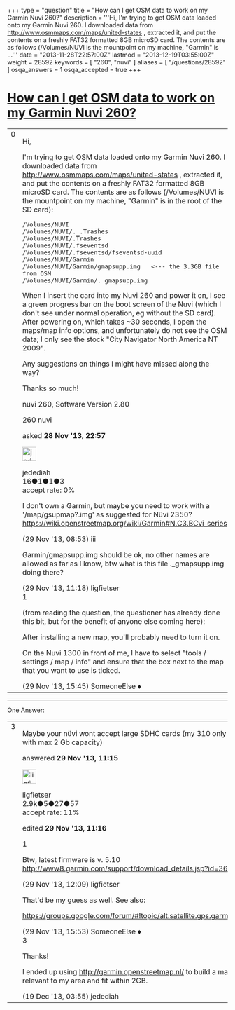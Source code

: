 +++
type = "question"
title = "How can I get OSM data to work on my Garmin Nuvi 260?"
description = '''Hi, I&#x27;m trying to get OSM data loaded onto my Garmin Nuvi 260. I downloaded data from http://www.osmmaps.com/maps/united-states , extracted it, and put the contents on a freshly FAT32 formatted 8GB microSD card. The contents are as follows (/Volumes/NUVI is the mountpoint on my machine, &quot;Garmin&quot; is ...'''
date = "2013-11-28T22:57:00Z"
lastmod = "2013-12-19T03:55:00Z"
weight = 28592
keywords = [ "260", "nuvi" ]
aliases = [ "/questions/28592" ]
osqa_answers = 1
osqa_accepted = true
+++

<div class="headNormal">

# [How can I get OSM data to work on my Garmin Nuvi 260?](/questions/28592/how-can-i-get-osm-data-to-work-on-my-garmin-nuvi-260)

</div>

<div id="main-body">

<div id="askform">

<table id="question-table" style="width:100%;">
<colgroup>
<col style="width: 50%" />
<col style="width: 50%" />
</colgroup>
<tbody>
<tr>
<td style="width: 30px; vertical-align: top"><div class="vote-buttons">
<span id="post-28592-upvote" class="ajax-command post-vote up" rel="nofollow" title="I like this post (click again to cancel)"> </span>
<div id="post-28592-score" class="post-score" title="current number of votes">
0
</div>
<span id="post-28592-downvote" class="ajax-command post-vote down" rel="nofollow" title="I dont like this post (click again to cancel)"> </span> <span id="favorite-mark" class="ajax-command favorite-mark" rel="nofollow" title="mark/unmark this question as favorite (click again to cancel)"> </span>
<div id="favorite-count" class="favorite-count">
&#10;</div>
</div></td>
<td><div id="item-right">
<div class="question-body">
<p>Hi,</p>
<p>I'm trying to get OSM data loaded onto my Garmin Nuvi 260. I downloaded data from <a href="http://www.osmmaps.com/maps/united-states">http://www.osmmaps.com/maps/united-states</a> , extracted it, and put the contents on a freshly FAT32 formatted 8GB microSD card. The contents are as follows (/Volumes/NUVI is the mountpoint on my machine, "Garmin" is in the root of the SD card):</p>
<pre><code>/Volumes/NUVI
/Volumes/NUVI/._.Trashes
/Volumes/NUVI/.Trashes
/Volumes/NUVI/.fseventsd
/Volumes/NUVI/.fseventsd/fseventsd-uuid
/Volumes/NUVI/Garmin
/Volumes/NUVI/Garmin/gmapsupp.img   &lt;--- the 3.3GB file from OSM
/Volumes/NUVI/Garmin/._gmapsupp.img</code></pre>
<p>When I insert the card into my Nuvi 260 and power it on, I see a green progress bar on the boot screen of the Nuvi (which I don't see under normal operation, eg without the SD card). After powering on, which takes ~30 seconds, I open the maps/map info options, and unfortunately do not see the OSM data; I only see the stock "City Navigator North America NT 2009".</p>
<p>Any suggestions on things I might have missed along the way?</p>
<p>Thanks so much!</p>
<p>nuvi 260, Software Version 2.80</p>
</div>
<div id="question-tags" class="tags-container tags">
<span class="post-tag tag-link-260" rel="tag" title="see questions tagged &#39;260&#39;">260</span> <span class="post-tag tag-link-nuvi" rel="tag" title="see questions tagged &#39;nuvi&#39;">nuvi</span>
</div>
<div id="question-controls" class="post-controls">
&#10;</div>
<div class="post-update-info-container">
<div class="post-update-info post-update-info-user">
<p>asked <strong>28 Nov '13, 22:57</strong></p>
<img src="https://secure.gravatar.com/avatar/a3d6887041bc564a5d60cdc811ae4ef9?s=32&amp;d=identicon&amp;r=g" class="gravatar" width="32" height="32" alt="jedediah&#39;s gravatar image" />
<p><span>jedediah</span><br />
<span class="score" title="16 reputation points">16</span><span title="1 badges"><span class="badge1">●</span><span class="badgecount">1</span></span><span title="1 badges"><span class="silver">●</span><span class="badgecount">1</span></span><span title="3 badges"><span class="bronze">●</span><span class="badgecount">3</span></span><br />
<span class="accept_rate" title="Rate of the user&#39;s accepted answers">accept rate:</span> <span title="jedediah has no accepted answers">0%</span></p>
</div>
</div>
<div id="comments-container-28592" class="comments-container">
<span id="28594"></span>
<div id="comment-28594" class="comment">
<div id="post-28594-score" class="comment-score">
&#10;</div>
<div class="comment-text">
<p>I don't own a Garmin, but maybe you need to work with a '/map/gsupmap?.img' as suggested for Nüvi 2350? <a href="https://wiki.openstreetmap.org/wiki/Garmin#N.C3.BCvi_series">https://wiki.openstreetmap.org/wiki/Garmin#N.C3.BCvi_series</a></p>
</div>
<div id="comment-28594-info" class="comment-info">
<span class="comment-age">(29 Nov '13, 08:53)</span> <span class="comment-user userinfo">iii</span>
</div>
</div>
<span id="28597"></span>
<div id="comment-28597" class="comment">
<div id="post-28597-score" class="comment-score">
&#10;</div>
<div class="comment-text">
<p>Garmin/gmapsupp.img should be ok, no other names are allowed as far as I know, btw what is this file ._gmapsupp.img doing there?</p>
</div>
<div id="comment-28597-info" class="comment-info">
<span class="comment-age">(29 Nov '13, 11:18)</span> <span class="comment-user userinfo">ligfietser</span>
</div>
</div>
<span id="28605"></span>
<div id="comment-28605" class="comment">
<div id="post-28605-score" class="comment-score">
1
</div>
<div class="comment-text">
<p>(from reading the question, the questioner has already done this bit, but for the benefit of anyone else coming here):</p>
<p>After installing a new map, you'll probably need to turn it on.</p>
<p>On the Nuvi 1300 in front of me, I have to select "tools / settings / map / info" and ensure that the box next to the map that you want to use is ticked.</p>
</div>
<div id="comment-28605-info" class="comment-info">
<span class="comment-age">(29 Nov '13, 15:45)</span> <span class="comment-user userinfo">SomeoneElse ♦</span>
</div>
</div>
</div>
<div id="comment-tools-28592" class="comment-tools">
&#10;</div>
<div class="clear">
&#10;</div>
<div id="comment-28592-form-container" class="comment-form-container">
&#10;</div>
<div class="clear">
&#10;</div>
</div></td>
</tr>
</tbody>
</table>

------------------------------------------------------------------------

<div class="tabBar">

<span id="sort-top"></span>

<div class="headQuestions">

One Answer:

</div>

</div>

<span id="28596"></span>

<div id="answer-container-28596" class="answer accepted-answer">

<table style="width:100%;">
<colgroup>
<col style="width: 50%" />
<col style="width: 50%" />
</colgroup>
<tbody>
<tr>
<td style="width: 30px; vertical-align: top"><div class="vote-buttons">
<span id="post-28596-upvote" class="ajax-command post-vote up" rel="nofollow" title="I like this post (click again to cancel)"> </span>
<div id="post-28596-score" class="post-score" title="current number of votes">
3
</div>
<span id="post-28596-downvote" class="ajax-command post-vote down" rel="nofollow" title="I dont like this post (click again to cancel)"> </span> <span class="accept-answer on" rel="nofollow" title="jedediah has selected this answer as the correct answer"> </span>
</div></td>
<td><div class="item-right">
<div class="answer-body">
<p>Maybe your nüvi wont accept large SDHC cards (my 310 only accepts cards with max 2 Gb capacity)</p>
</div>
<div class="answer-controls post-controls">
&#10;</div>
<div class="post-update-info-container">
<div class="post-update-info post-update-info-user">
<p>answered <strong>29 Nov '13, 11:15</strong></p>
<img src="https://secure.gravatar.com/avatar/0f5ffc3756c4662b9dfad80b7665ac6c?s=32&amp;d=identicon&amp;r=g" class="gravatar" width="32" height="32" alt="ligfietser&#39;s gravatar image" />
<p><span>ligfietser</span><br />
<span class="score" title="2894 reputation points"><span>2.9k</span></span><span title="5 badges"><span class="badge1">●</span><span class="badgecount">5</span></span><span title="27 badges"><span class="silver">●</span><span class="badgecount">27</span></span><span title="57 badges"><span class="bronze">●</span><span class="badgecount">57</span></span><br />
<span class="accept_rate" title="Rate of the user&#39;s accepted answers">accept rate:</span> <span title="ligfietser has 8 accepted answers">11%</span></p>
</div>
<div class="post-update-info post-update-info-edited">
<p><span> edited <strong>29 Nov '13, 11:16</strong> </span></p>
</div>
</div>
<div id="comments-container-28596" class="comments-container">
<span id="28598"></span>
<div id="comment-28598" class="comment">
<div id="post-28598-score" class="comment-score">
1
</div>
<div class="comment-text">
<p>Btw, latest firmware is v. 5.10 <a href="http://www8.garmin.com/support/download_details.jsp?id=3665">http://www8.garmin.com/support/download_details.jsp?id=3665</a></p>
</div>
<div id="comment-28598-info" class="comment-info">
<span class="comment-age">(29 Nov '13, 12:09)</span> <span class="comment-user userinfo">ligfietser</span>
</div>
</div>
<span id="28606"></span>
<div id="comment-28606" class="comment">
<div id="post-28606-score" class="comment-score">
&#10;</div>
<div class="comment-text">
<p>That'd be my guess as well. See also:</p>
<p><a href="https://groups.google.com/forum/#!topic/alt.satellite.gps.garmin/_LIdi5fXDpA">https://groups.google.com/forum/#!topic/alt.satellite.gps.garmin/_LIdi5fXDpA</a></p>
</div>
<div id="comment-28606-info" class="comment-info">
<span class="comment-age">(29 Nov '13, 15:53)</span> <span class="comment-user userinfo">SomeoneElse ♦</span>
</div>
</div>
<span id="29181"></span>
<div id="comment-29181" class="comment">
<div id="post-29181-score" class="comment-score">
3
</div>
<div class="comment-text">
<p>Thanks!</p>
<p>I ended up using <a href="http://garmin.openstreetmap.nl/">http://garmin.openstreetmap.nl/</a> to build a map that was relevant to my area and fit within 2GB.</p>
</div>
<div id="comment-29181-info" class="comment-info">
<span class="comment-age">(19 Dec '13, 03:55)</span> <span class="comment-user userinfo">jedediah</span>
</div>
</div>
</div>
<div id="comment-tools-28596" class="comment-tools">
&#10;</div>
<div class="clear">
&#10;</div>
<div id="comment-28596-form-container" class="comment-form-container">
&#10;</div>
<div class="clear">
&#10;</div>
</div></td>
</tr>
</tbody>
</table>

</div>

<div class="paginator-container-left">

</div>

</div>

</div>

